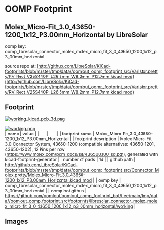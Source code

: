 # OOMP Footprint  
## Molex_Micro-Fit_3.0_43650-1200_1x12_P3.00mm_Horizontal  by LibreSolar  
  
oomp key: oomp_libresolar_connector_molex_molex_micro_fit_3_0_43650_1200_1x12_p3_00mm_horizontal  
  
source repo at: [http://github.com/LibreSolar/KiCad-footprints/blob/master/tmp/data//oomlout_oomp_footprint_src/Varistor.pretty/RV_Rect_V25S440P_L26.5mm_W8.2mm_P12.7mm.kicad_mod](http://github.com/LibreSolar/KiCad-footprints/blob/master/tmp/data//oomlout_oomp_footprint_src/Varistor.pretty/RV_Rect_V25S440P_L26.5mm_W8.2mm_P12.7mm.kicad_mod)  
## Footprint  
  
[![working_kicad_pcb_3d.png](working_kicad_pcb_3d_600.png)](working_kicad_pcb_3d.png)  
  
[![working.png](working_600.png)](working.png)  
| name | value | 
| --- | --- | 
| footprint name | Molex_Micro-Fit_3.0_43650-1200_1x12_P3.00mm_Horizontal | 
| footprint description | Molex Micro-Fit 3.0 Connector System, 43650-1200 (compatible alternatives: 43650-1201, 43650-1202), 12 Pins per row (https://www.molex.com/pdm_docs/sd/436500300_sd.pdf), generated with kicad-footprint-generator | 
| number of pads | 14 | 
| github path | http://github.com/LibreSolar/KiCad-footprints/blob/master/tmp/data//oomlout_oomp_footprint_src/Connector_Molex.pretty/Molex_Micro-Fit_3.0_43650-1200_1x12_P3.00mm_Horizontal.kicad_mod | 
| oomp key | oomp_libresolar_connector_molex_molex_micro_fit_3_0_43650_1200_1x12_p3_00mm_horizontal | 
| oomp bot github | https://github.com/oomlout/oomlout_oomp_footprint_bot/tree/main/tmp/data//oomlout_oomp_footprint_src/footprints/libresolar_connector_molex_molex_micro_fit_3_0_43650_1200_1x12_p3_00mm_horizontal/working | 
## Images  
